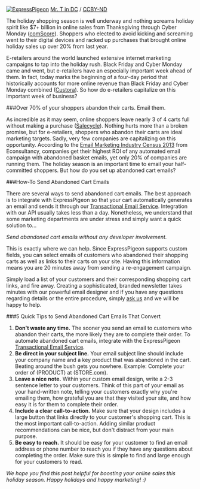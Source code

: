 
[![ExpressPigeon](${blog_base_url}/images/2013/happy-holidays-at-zara_l.jpg "ExpressPigeon")](http://foter.com/re/3fc809)
[Mr. T in DC](http://www.flickr.com/photos/mr_t_in_dc/5207777107/) / [CCBY-ND](http://creativecommons.org/licenses/by-nd/2.0/)

The holiday shopping season is well underway and nothing screams holiday
spirit like \$7+ billion in online sales from Thanksgiving through Cyber
Monday ([comScore](http://www.comscore.com/)). Shoppers who elected to avoid kicking and
screaming went to their digital devices and racked up purchases that
brought online holiday sales up over 20% from last year.

E-retailers around the world launched extensive internet marketing
campaigns to tap into the holiday rush. Black Friday and Cyber Monday
came and went, but e-retailers have an especially important week ahead
of them. In fact, today marks the beginning of a four-day period that
historically accounts for more online revenue than Black Friday and
Cyber Monday combined ([Custora](https://www.custora.com/pulse)). So how do e-retailers capitalize on
this important week of business?

###Over 70% of your shoppers abandon their carts. Email them.

As incredible as it may seem, online shoppers leave nearly 3 of 4 carts
full without making a purchase ([Salecycle](http://www.salecycle.com/q3-cart-abandonment-stats/)). Nothing hurts more than
a broken promise, but for e-retailers, shoppers who abandon their carts
are ideal marketing targets. Sadly, very few companies are capitalizing
on this opportunity. According to the [Email Marketing Industry Census
2013](http://hosted.adestra.com/adestra/census/Email-Census-2013.pdf) from Econsultancy, companies get their highest ROI of any
automated email campaign with abandoned basket emails, yet only 20% of
companies are running them. The holiday season is an important time to
email your half-committed shoppers. But how do you set up abandoned cart
emails?

###How-To Send Abandoned Cart Emails

There are several ways to send abandoned cart emails. The best approach
is to integrate with ExpressPigeon so that your cart automatically
generates an email and sends it through our [Transactional Email
Service](https://expresspigeon.com/api#messages). Integration with our API usually takes less than a
day. Nonetheless, we understand that some marketing departments are
under stress and simply want a quick solution to...

*Send abandoned cart emails without any developer involvement.*

This is exactly where we can help. Since ExpressPigeon supports custom
fields, you can select emails of customers who abandoned their shopping
carts as well as links to their carts on your site. Having this
information means you are 20 minutes away from sending a re-engagement
campaign.

Simply load a list of your customers and their corresponding shopping
cart links, and fire away. Creating a sophisticated, branded newsletter
takes minutes with our powerful email designer and if you have any
questions regarding details or the entire procedure, simply [ask us](http://expresspigeon.com/support)
and we will be happy to help.

###5 Quick Tips to Send Abandoned Cart Emails That Convert

1.  **Don&apos;t waste any time.** The sooner you send an email to customers who abandon their carts, the
    more likely they are to complete their order. To automate abandoned
    cart emails, integrate with the ExpressPigeon [Transactional Email
    Service](https://expresspigeon.com/api#messages).
2.  **Be direct in your subject line.** Your email subject line should
    include your company name and a key product that was abandoned in
    the cart. Beating around the bush gets you nowhere. Example:
    Complete your order of (PRODUCT) at (STORE.com).
3.  **Leave a nice note.** Within your custom email design, write a 2-3
    sentence letter to your customers. Think of this part of your email
    as your hand-written note, telling your customers exactly why you&apos;re
    emailing them, how grateful you are that they visited your site, and
    how easy it is for them to complete their order.
4.  **Include a clear call-to-action.** Make sure that your design
    includes a large button that links directly to your customer&apos;s
    shopping cart. This is the most important call-to-action. Adding
    similar product recommendations can be nice, but don&apos;t distract from
    your main purpose.
5.  **Be easy to reach.** It should be easy for your customer to find an
    email address or phone number to reach you if they have any
    questions about completing the order. Make sure this is simple to
    find and large enough for your customers to read.

*We hope you find this post helpful for boosting your online sales this
holiday season. Happy holidays and happy marketing! :)*